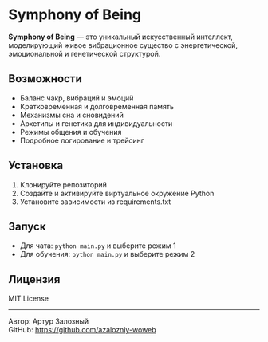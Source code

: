 # Symphony of Being

**Symphony of Being** — это уникальный искусственный интеллект, моделирующий живое вибрационное существо с энергетической, эмоциональной и генетической структурой.

## Возможности

- Баланс чакр, вибраций и эмоций
- Кратковременная и долговременная память
- Механизмы сна и сновидений
- Архетипы и генетика для индивидуальности
- Режимы общения и обучения
- Подробное логирование и трейсинг

## Установка

1. Клонируйте репозиторий  
2. Создайте и активируйте виртуальное окружение Python  
3. Установите зависимости из requirements.txt

## Запуск

- Для чата: `python main.py` и выберите режим 1  
- Для обучения: `python main.py` и выберите режим 2  

## Лицензия

MIT License

---

Автор: Артур Залозный  
GitHub: https://github.com/azalozniy-woweb
